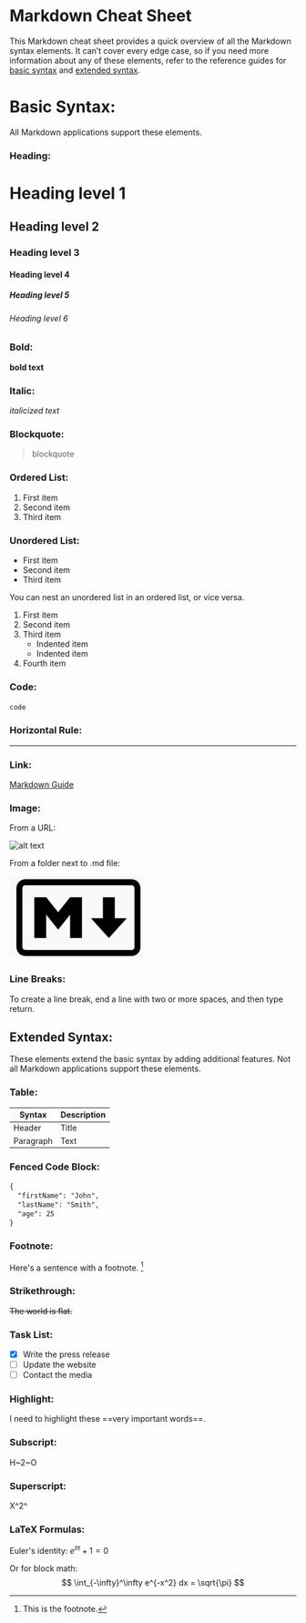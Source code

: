# Markdown Cheat Sheet

This Markdown cheat sheet provides a quick overview of all the Markdown syntax elements. It can’t cover every edge case, so if you need more information about any of these elements, refer to the reference guides for [basic syntax](https://www.markdownguide.org/basic-syntax/) and [extended syntax](https://www.markdownguide.org/extended-syntax/).

# Basic Syntax:
All Markdown applications support these elements.

### Heading:

# Heading level 1
## Heading level 2
### Heading level 3
#### Heading level 4
##### Heading level 5
###### Heading level 6

### Bold:

**bold text**

### Italic:

*italicized text*

### Blockquote:

> blockquote

### Ordered List:

1. First item
2. Second item
3. Third item

### Unordered List:

- First item
- Second item
- Third item

You can nest an unordered list in an ordered list, or vice versa.
1. First item
2. Second item
3. Third item
   - Indented item
   - Indented item
4. Fourth item

### Code:

`code`

### Horizontal Rule:

---

### Link:

[Markdown Guide](https://www.markdownguide.org)

### Image:

From a URL:

![alt text](https://www.markdownguide.org/assets/images/tux.png)

From a folder next to .md file:

![alt text](Figures/my_image.png)


### Line Breaks:
To create a line break, end a line with two or more spaces, and then type return.

## Extended Syntax:

These elements extend the basic syntax by adding additional features. Not all Markdown applications support these elements.

### Table:

| Syntax | Description |
| ----------- | ----------- |
| Header | Title |
| Paragraph | Text |


### Fenced Code Block:

```
{
  "firstName": "John",
  "lastName": "Smith",
  "age": 25
}
```

### Footnote:

Here's a sentence with a footnote. [^1]

[^1]: This is the footnote.


### Strikethrough:

~~The world is flat.~~

### Task List:

- [x] Write the press release
- [ ] Update the website
- [ ] Contact the media

### Highlight:

I need to highlight these ==very important words==.

### Subscript:

H~2~O

### Superscript:

X^2^

### LaTeX Formulas:

Euler's identity: $e^{i\pi} + 1 = 0$

Or for block math:
$$
\int_{-\infty}^\infty e^{-x^2} dx = \sqrt{\pi}
$$